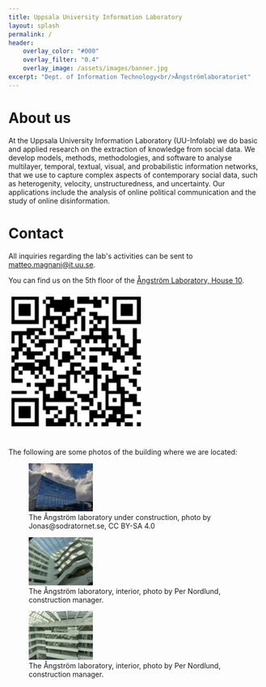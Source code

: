 ```yaml
---
title: Uppsala University Information Laboratory
layout: splash
permalink: /
header:
    overlay_color: "#000"
    overlay_filter: "0.4"
    overlay_image: /assets/images/banner.jpg
excerpt: "Dept. of Information Technology<br/>Ångströmlaboratoriet"
---
```


# About us

At the Uppsala University Information Laboratory (UU-Infolab) we do basic and applied research on
the extraction of knowledge from social data. We develop models, methods, methodologies, and
software to analyse multilayer, temporal, textual, visual, and probabilistic information networks,
that we use to capture complex aspects of contemporary social data, such as heterogenity, velocity,
unstructuredness, and uncertainty. Our applications include the analysis of online political communication 
and the study of online disinformation.

# Contact

All inquiries regarding the lab's activities can be sent to 
<a href="mailto:matteo.magnani@it.uu.se">matteo.magnani@it.uu.se</a>.

You can find us on the 5th floor of the <a href="https://kartor.eniro.se/m/RjRfE">Ångström Laboratory,
House 10</a>.
<div width="25%">
<img src="/assets/images/location.png"
alt="The location of the Ångström laboratory on a map" />
</div>

<br/>

The following are some photos of the building where we are located:
<figure>
<img src="/assets/images/angstrom.jpg"
     alt="The Ångström laboratory, exterior" width="30%" />
<figcaption>The Ångström laboratory under construction, photo by Jonas@sodratornet.se, CC BY-SA 4.0</figcaption>
</figure>
<figure>
<img src="/assets/images/angstrom_interior1.jpg"
     alt="The Ångström laboratory, interior" width="30%" />
<figcaption>The Ångström laboratory, interior, photo by Per Nordlund, construction manager.</figcaption>
</figure>
<figure>
<img src="/assets/images/angstrom_interior2.jpg"
         alt="The Ångström laboratory, interior" width="30%" />
    <figcaption>The Ångström laboratory, interior, photo by Per Nordlund, construction manager.</figcaption>
</figure>



